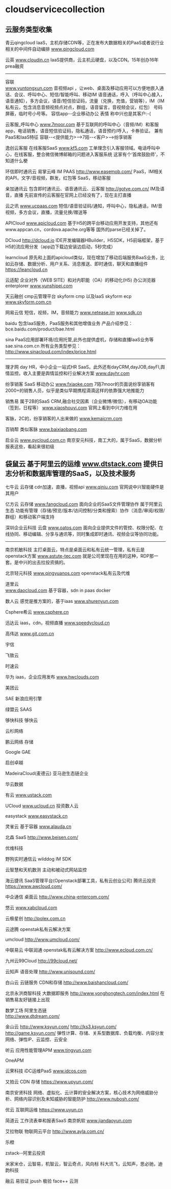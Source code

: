 # cloudservicecollection
云服务类型收集
--------------

青云qingcloud  IaaS，主机存储CDN等，正在发布大数据相关的PaaS或者说行业相关的中间件自动编排
www.qingcloud.com 

云英
www.cloudin.cn
IaaS提供商，云主机云硬盘，以及CDN。15年创办16年prea融资

------------------------------------------------------------------
容联  
www.yuntongxun.com
音视频api ，让web、桌面及移动应用可以方便地嵌入通话、会议、呼叫中心、短信/智能呼叫、移动IM
语音通话，呼入（呼叫中心接入，语音通知），多方会议，语音/短信验证码，流量（兑换，充值，营销等），IM（IM私有云，包含消息音频视频点对点，群组，语音留言，音视频会议，红包）
号码屏蔽，临时号小号等。
容信app--企业移动办公
表情
称中兴也是其客户:-(

云客服_呼叫中心 
www.7moor.com
基于互联网的呼叫中心（音频/IM）和客服app，电话销售，语音短信验证码，隐私通话，语音预约/呼入，卡券验证。
兼有PaaS和IaaS特征
容联--<提供能力>-->7陌--<客户>-->纷享销客

逸创云客服     在线客服SaaS
www.kf5.com
工单理念引入客服领域。电话呼叫中心，在线客服，整合微信微博邮箱的问题进入客服系统
这家有个‘首席鼓励师’，不知道什么梗

环信即时通讯云 易掌云峰 IM PAAS
http://www.easemob.com/
PaaS，IM相关的API，文字/音视频，群发，红包等
SaaS，移动客服

亲加通讯云 包含即时通讯云、语音通讯云、云客服
http://gotye.com.cn/
IM及语音，直播
先前宣传的云客服在官网上已经没有了，现在主打直播

云之讯
www.ucpaas.com
短信/语音验证码/通知，呼叫中心，隐私通话，IM/音视频，多方会议，直播，流量兑换/赠送等

APICloud
www.apicloud.com 
基于H5的跨平台移动应用开发支持，其他还有www.appcan.cn，cordova.apache.org等等
国外的parse已经关掉了。

DCloud
http://dcloud.io
IDE开发编辑器HBuilder，H5SDK，H5前端框架，基于H5的流应用分发（app边下载边安装边启动，5秒完成）

learncloud  原先和上面的apicloud类似，现在增加了移动后端服务BaaS业务，比如云存储、数据分析、用户关系、消息推送、即时通信，聊天和直播组件
https://leancloud.cn

云适配  企业对外（WEB SITE）和对内职能（OA）的移动化(H5)  办公浏览器enterplorer
www.yunshipei.com

天云融创 cmp云管理平台  skyform cmp 以及IaaS skyform ecp
www.skyform.com.cn

网易云信  短信，视频，IM，音频能力
www.netease.im
www.sdk.cn

baidu
包含IaaS服务，PaaS服务和其他增值业务
产品介绍参见：bce.baidu.com/product/bae.html

sina  PaaS应用部署环境/应用托管,此外也提供虚机，存储和直播IaaS业务等
sae.sina.com.cn
所有业务类型参见：http://www.sinacloud.com/index/price.html

--------------------------------------------------
理才网 day HR，中小企业一站式HR SaaS。此外还有dayCRM,dayJOB,dayFI,舆情监控。收入主要是舆情监控和行业解决方案
www.dayhr.com

纷享销客  SaaS 移动办公
www.fxiaoke.com
7陌7moor的页面说纷享销客有2000+的销售人员，似乎是类似早期携程滴滴这样的依靠强大地推能力

销售易 属于2B的SaaS CRM,融合社交因素（企业微博/微信），有移动OA功能（签到，日程等）
www.xiaoshouyi.com
官网上看到中兴力维在用

客脉，2C的，纷享销客的人出来做的
www.kemaicrm.com

百销帮 类似客脉
www.baixiaobang.com

启业云
www.qycloud.com.cn
南京安元科技，南工大的，属于SaaS，数据分析报表这些，看起来很初级

袋鼠云   基于阿里云的运维
www.dtstack.com
提供日志分析和数据库管理的SaaS，以及技术服务
------------------------------------------------------
七牛云   云存储 cdn加速，直播，视频api
www.qiniu.com
官网说中兴智能硬件是其用户

亿方云  云存储 
www.fangcloud.com
面向企业的SaaS文件管理协作 属于阿里云生态 
功能有管理（存储/预览/版本/访问控制/分类和搜索）协作（消息/审阅/权限/群组）和移动客户端支持

深圳企业云科技  云盘
www.oatos.com
面向企业提供文件的管控、权限分配、在线协同、移动编辑、分享与通讯等，同时集成即时通讯、视频会议等协同功能。

-------------------------------------------------------
南京机敏科技  主打桌面云，特点是桌面云和私有云统一管理，私有云是openstack方案
www.astute-tec.com
就是公司里现在在用的这种，RDP那一套。是中兴的出去拉投资搞的。

北京轻元科技
www.qingyuanos.com
openstack私有云及代维


道里云  
www.daocloud.com
基于容器，sdn in paas docker

数人云  感觉是推方案的，基于iaas
www.shurenyun.com

Csphere希云
www.csphere.cn

迅达云 iaas，cdn，视频直播
www.speedycloud.cn

高伟达
www.git.com.cn

宇信

飞致云

时速云

华为  iaas，企业应用发布
www.hwclouds.com

美团云

SAE 新浪应用引擎

绿盟云 SAAS

够快科技 够快云

云杉网络

鹏云网络  存储

Google GAE

启创卓越

MadeiraCloud(麦德云)  亚马逊生态链企业

华云数据

有云
www.ustack.com

UCloud
www.ucloud.cn  投资数人云

easystack
www.easystack.cn

灵雀云  基于容器
www.alauda.cn

北森 SaaS
http://www.beisen.com/

优维科技

野狗实时通信云 wilddog IM SDK

云智慧和天机数测  主动和被动式网站监控 

海云捷讯  SaaS管理平台(Openstack部署工具，私有云创业公司) 腾讯云投资
https://www.awcloud.com/

中企通信  桌面云
http://www.china-entercom.com/

悠云 
www.xabcloud.com 

云极星创
http://polex.com.cn

云途腾 openstak私有云解决方案

umcloud
http://www.umcloud.com/

中联易云  中联润通  openstak私有云解决方案
http://www.ecloud.com.cn/

九州云99Cloud
http://99cloud.net/

云知声  语音处理
http://www.unisound.com/

白山云  云链服务  CDN和存储
http://www.baishancloud.com/

北京永洪商智科技  大数据即服务
http://www.yonghongtech.com/index.html
在销售易友好链接上出现

数梦工场  阿里生态链  
http://www.dtdream.com/

金山云
http://www.ksyun.com/
http://ks3.ksyun.com/
http://game.ksyun.com/
弹性计算、存储、关系型数据库、负载均衡、内容分发网络、弹性IP、云监控、云安全

听云  应用性能管理APM
www.tingyun.com

OneAPM

云霁科技  iDC运维PaaS
www.idcos.com

又拍云  CDN 存储
https://www.upyun.com/

南京安贤科技   网络、虚拟化、云计算的安全解决方案，核心技术为网络威胁分析、网络内容识别及未知威胁的智能防护
http://www.nubosh.com/

优云 互联网运维
https://www.uyun.cn

简道云  工作流表单和报表SaaS  南京帆软
www.jiandaoyun.com

艾拉物联  物联网云平台
http://www.ayla.com.cn/

乐橙

zstack--阿里云投资

米家米仓，云智易，机智云，智云奇点，风向标
科大讯飞，云知声，思必驰，迪韵科技

融云
易验证
jpush
极验
face++
云测